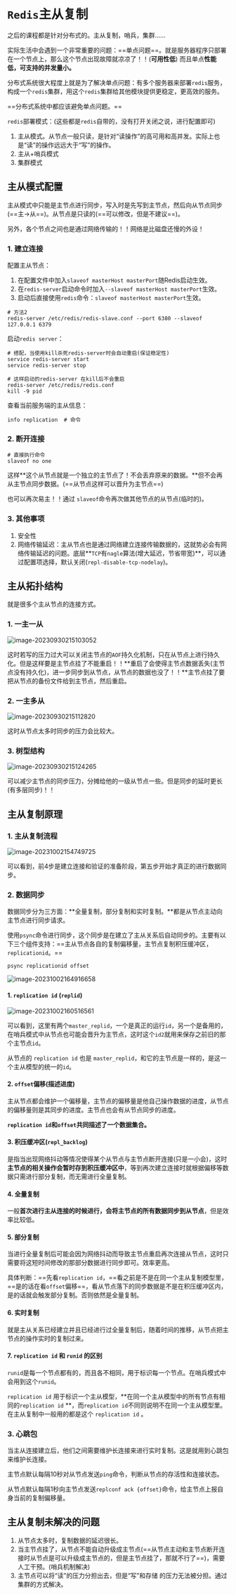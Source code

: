 # `Redis`主从复制

之后的课程都是针对分布式的。主从复制，哨兵，集群......

实际生活中会遇到一个非常重要的问题：==单点问题==。就是服务器程序只部署在一个节点上，那么这个节点出现故障就凉凉了！！(**可用性低**)  而且单点**性能低，可支持的并发量小。**

分布式系统很大程度上就是为了解决单点问题：有多个服务器来部署`redis`服务，构成一个`redis`集群，用这个`redis`集群给其他模块提供更稳定，更高效的服务。

==分布式系统中都应该避免单点问题。==

`redis`部署模式：(这些都是`redis`自带的，没有打开关闭之说，进行配置即可)

1. 主从模式。从节点一般只读，是针对“读操作”的高可用和高并发。实际上也是“读”的操作远远大于“写”的操作。
2. 主从+哨兵模式
3. 集群模式

## 主从模式配置

主从模式中只能是主节点进行同步，写入时是先写到主节点，然后向从节点同步(==主->从==)。从节点是只读的(==可以修改，但是不建议==)。

另外，各个节点之间也是通过网络传输的！！网络是比磁盘还慢的外设！

### 1. 建立连接

配置主从节点：

1. 在配置文件中加入`slaveof masterHost masterPort`随Redis启动生效。
2. 在`redis-server`启动命令时加入`--slaveof masterHost masterPort`生效。
3. 启动后直接使用`redis`命令：`slaveof masterHost masterPort`生效。  

```shell 
# 方法2
redis-server /etc/redis/redis-slave.conf --port 6380 --slaveof 127.0.0.1 6379
```

启动`redis server`：

```shell 
# 搭配，当使用kill杀死redis-server时会自动重启(保证稳定性)
service redis-server start  
service redis-server stop

# 这样启动的redis-server 在kill后不会重启
redis-server /etc/redis/redis.conf
kill -9 pid
```

查看当前服务端的主从信息：

```shell
info replication  # 命令
```

### 2. 断开连接

```shell 
# 直接执行命令
slaveof no one
```

这样**这个从节点就是一个独立的主节点了！不会丢弃原来的数据。**但不会再从主节点同步数据。(==从节点这样可以晋升为主节点==)

也可以再次易主！！通过 `slaveof`命令再次做其他节点的从节点(临时的)。

### 3. 其他事项

1. 安全性
2. 网络传输延迟：主从节点也是通过网络建立连接传输数据的，这就势必会有网络传输延迟的问题。底层**`TCP`有`nagle`算法(增大延迟，节省带宽)**，可以通过配置项选择，默认关闭(`repl-disable-tcp-nodelay`)。

## 主从拓扑结构

就是很多个主从节点的连接方式。

### 1. 一主一从

![image-20230930215103052](E:\Note\Redis\Redis主从复制.assets\image-20230930215103052.png)

这时若写的压力过大可以关闭主节点的`AOF`持久化机制，只在从节点上进行持久化。但是这样要是主节点挂了不能重启！！**重启了会使得主节点数据丢失(主节点没有持久化)，进一步同步到从节点，从节点的数据也没了！！**主节点挂了要把从节点的备份文件给到主节点，然后重启。

### 2. 一主多从

![image-20230930215112820](E:\Note\Redis\Redis主从复制.assets\image-20230930215112820.png)

这时从节点太多时同步的压力会比较大。

### 3. 树型结构

![image-20230930215124265](E:\Note\Redis\Redis主从复制.assets\image-20230930215124265.png)

可以减少主节点的同步压力，分摊给他的一级从节点一些。但是同步的延时更长(有多层同步)！！

## 主从复制原理

### 1. 主从复制流程

![image-20231002154749725](E:\Note\Redis\Redis主从复制.assets\image-20231002154749725.png)

可以看到，前4步是建立连接和验证的准备阶段，第五步开始才真正的进行数据同步。

### 2. 数据同步

数据同步分为三方面：**全量复制，部分复制和实时复制。**都是从节点主动向主节点进行同步请求。

使用`psync`命令进行同步，这个同步是在建立了主从关系后自动同步的。主要有以下三个组件支持：==主从节点各自的复制偏移量，主节点复制积压缓冲区，`replicationid`。==

```shell
psync replicationid offset
```

![image-20231002164916658](E:\Note\Redis\Redis主从复制.assets\image-20231002164916658.png)

#### 1. `replication id` (`replid`)

![image-20231002160516561](E:\Note\Redis\Redis主从复制.assets\image-20231002160516561.png)

可以看到，这里有两个`master_replid`，一个是真正的运行`id`，另一个是备用的，在哨兵模式中从节点也可能会晋升为主节点，这时这个`id2`就用来保存之前旧的那个主节点`id`。

从节点的 `replication id` 也是 `master_replid`，和它的主节点是一样的，是这一个主从模型的统一的`id`。

#### 2. `offset`偏移(描述进度)

主从节点都会维护一个偏移量，主节点的偏移量是他自己操作数据的进度，从节点的偏移量则是其同步的进度。主节点也会有从节点同步的进度。

**`replication id`和`offset`共同描述了一个数据集合。**

#### 3. 积压缓冲区(`repl_backlog`)

是指当出现网络抖动等情况使得某个从节点与主节点断开连接(只是一小会)，这时**主节点的相关操作会暂时存到积压缓冲区中**，等到再次建立连接时就根据偏移等数据只需进行部分复制，而无需进行全量复制。

#### 4. 全量复制

一般**首次进行主从连接的时候进行，会将主节点的所有数据同步到从节点**，但是效率比较低。

#### 5. 部分复制

当进行全量复制后可能会因为网络抖动而导致主节点重启再次连接从节点，这时只需要将这短时间修改的那部分数据进行同步即可。效率更高。

具体判断：==先看`replication id`，==看之前是不是在同一个主从复制模型里，==是的话在看`offset`偏移==，看从节点落下的同步数据是不是在积压缓冲区内，是的话就会触发部分复制。否则依然是全量复制。

#### 6. 实时复制

就是主从关系已经建立并且已经进行过全量复制后，随着时间的推移，从节点把主节点的操作实时的复制过来。

#### 7. `replication id` 和 `runid` 的区别

`runid`是每一个节点都有的，而且各不相同，用于标识每一个节点。在哨兵模式中会用到这个`runid`。

`replication id` 用于标识一个主从模型，**在同一个主从模型中的所有节点有相同的`replication id` **，而`replication id`不同则说明不在同一个主从模型里。在主从复制中一般用的都是这个 `replication id` 。

### 3. 心跳包

当主从连接建立后，他们之间需要维护长连接来进行实时复制。这是就用到心跳包来维护长连接。

主节点默认每隔10秒对从节点发送`ping`命令，判断从节点的存活性和连接状态。

从节点默认每隔1秒向主节点发送`replconf ack {offset}`命令，给主节点上报自身当前的复制偏移量。  

## 主从复制未解决的问题

1. 从节点太多时，复制数据的延迟很长。
2. 当主节点挂了，从节点不能自动升级成主节点(==从节点主动和主节点断开连接时从节点是可以升级成主节点的，但是主节点挂了，那就不行了==)，需要人工干预。(哨兵机制解决)
3. 主节点可以将“读”的压力分担出去，但是“写”和存储 的压力无法被分担。通过集群的方式解决。
